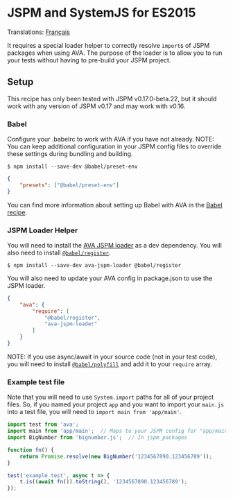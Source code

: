 # JSPM and SystemJS for ES2015

Translations: [Français](https://github.com/avajs/ava-docs/blob/master/fr_FR/docs/recipes/jspm-systemjs.md)

It requires a special loader helper to correctly resolve `import`s of JSPM packages when using AVA. The purpose of the loader is to allow you to run your tests without having to pre-build your JSPM project.

## Setup

This recipe has only been tested with JSPM v0.17.0-beta.22, but it should work with any version of JSPM v0.17 and may work with v0.16.

### Babel

Configure your .babelrc to work with AVA if you have not already. NOTE: You can keep additional configuration in your JSPM config files to override these settings during bundling and building.

```
$ npm install --save-dev @babel/preset-env
```

```json
{
	"presets": ["@babel/preset-env"]
}
```

You can find more information about setting up Babel with AVA in the [Babel recipe](babel.md).

### JSPM Loader Helper

You will need to install the [AVA JSPM loader](https://github.com/skorlir/ava-jspm-loader) as a dev dependency. You will also need to install [`@babel/register`](https://www.npmjs.com/package/@babel/register).

```
$ npm install --save-dev ava-jspm-loader @babel/register
```
You will also need to update your AVA config in package.json to use the JSPM loader.

```json
{
	"ava": {
		"require": [
			"@babel/register",
			"ava-jspm-loader"
		]
	}
}
```

NOTE: If you use async/await in your source code (not in your test code), you will need to install [`@babel/polyfill`](https://www.npmjs.com/package/@babel/polyfill) and add it to your `require` array.

### Example test file

Note that you will need to use `System.import` paths for all of your project files. So, if you named your project `app` and you want to import your `main.js` into a test file, you will need to `import main from 'app/main'`.

```js
import test from 'ava';
import main from 'app/main';  // Maps to your JSPM config for "app/main.js"
import BigNumber from 'bignumber.js';  // In jspm_packages

function fn() {
	return Promise.resolve(new BigNumber('1234567890.123456789'));
}

test('example test', async t => {
	t.is((await fn()).toString(), '1234567890.123456789');
});
```
